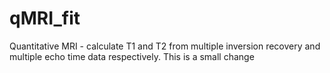 qMRI_fit
========

Quantitative MRI - calculate T1 and T2 from multiple inversion recovery and multiple echo time data respectively. This is a small change
